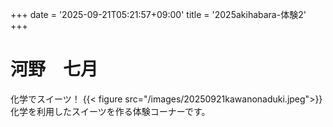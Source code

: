 +++
date = '2025-09-21T05:21:57+09:00'
title = '2025akihabara-体験2'
+++
# 河野　七月
化学でスイーツ！
{{< figure src="/images/20250921kawanonaduki.jpeg">}}
化学を利用したスイーツを作る体験コーナーです。